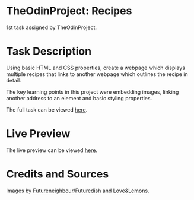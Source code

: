 # TheOdinProject: Recipes
1st task assigned by TheOdinProject.

# Task Description

Using basic HTML and CSS properties, create a webpage which displays multiple recipes that links to another webpage which outlines the recipe in detail. 

The key learning points in this project were embedding images, linking another address to an element and basic styling properties.

The full task can be viewed [here](https://www.theodinproject.com/paths/foundations/courses/foundations/lessons/recipes).

# Live Preview

The live preview can be viewed [here](https://syfq-isml.github.io/odin-recipes/).

# Credits and Sources
Images by [Futureneighbour/Futuredish](https://futuredish.com/) and [Love&Lemons](https://www.loveandlemons.com/how-to-make-soft-boiled-eggs/).
